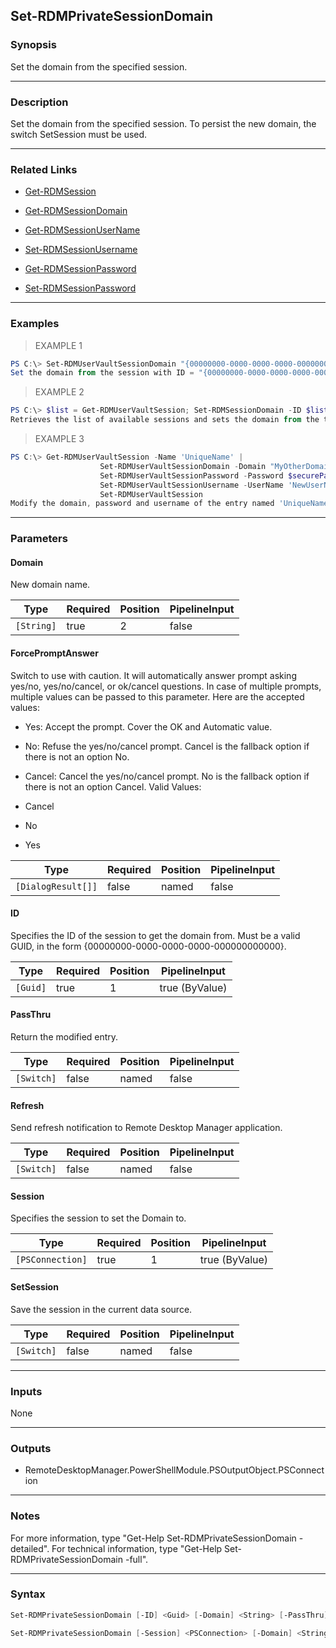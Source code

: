 Set-RDMPrivateSessionDomain
---------------------------

### Synopsis
Set the domain from the specified session.

---

### Description

Set the domain from the specified session. To persist the new domain, the switch SetSession must be used.

---

### Related Links
* [Get-RDMSession](Get-RDMSession)

* [Get-RDMSessionDomain](Get-RDMSessionDomain)

* [Get-RDMSessionUserName](Get-RDMSessionUserName)

* [Set-RDMSessionUsername](Set-RDMSessionUsername)

* [Get-RDMSessionPassword](Get-RDMSessionPassword)

* [Set-RDMSessionPassword](Set-RDMSessionPassword)

---

### Examples
> EXAMPLE 1

```PowerShell
PS C:\> Set-RDMUserVaultSessionDomain "{00000000-0000-0000-0000-000000000000}" "MyOtherDomain.com" -SetSession
Set the domain from the session with ID = "{00000000-0000-0000-0000-000000000000}".
```
> EXAMPLE 2

```PowerShell
PS C:\> $list = Get-RDMUserVaultSession; Set-RDMSessionDomain -ID $list[1].ID -Domain "MyOtherDomain.com" -SetSession -Refresh
Retrieves the list of available sessions and sets the domain from the the second element in the list with UI refresh.
```
> EXAMPLE 3

```PowerShell
PS C:\> Get-RDMUserVaultSession -Name 'UniqueName' |
                    Set-RDMUserVaultSessionDomain -Domain "MyOtherDomain.com" -PassThru |
                    Set-RDMUserVaultSessionPassword -Password $securePassword -PassThru |
                    Set-RDMUserVaultSessionUsername -UserName 'NewUserName' -PassThru |
                    Set-RDMUserVaultSession
Modify the domain, password and username of the entry named 'UniqueName'. The variable $securePassword is a secure string previously set. Persist the modification with the Set-RDMUserVaultSession call.
```

---

### Parameters
#### **Domain**
New domain name.

|Type      |Required|Position|PipelineInput|
|----------|--------|--------|-------------|
|`[String]`|true    |2       |false        |

#### **ForcePromptAnswer**
Switch to use with caution. It will automatically answer prompt asking yes/no, yes/no/cancel, or ok/cancel questions. In case of multiple prompts, multiple values can be passed to this parameter. Here are the accepted values:
* Yes: Accept the prompt. Cover the OK and Automatic value.
* No: Refuse the yes/no/cancel prompt. Cancel is the fallback option if there is not an option No.
* Cancel: Cancel the yes/no/cancel prompt. No is the fallback option if there is not an option Cancel.
Valid Values:

* Cancel
* No
* Yes

|Type              |Required|Position|PipelineInput|
|------------------|--------|--------|-------------|
|`[DialogResult[]]`|false   |named   |false        |

#### **ID**
Specifies the ID of the session to get the domain from.
Must be a valid GUID, in the form {00000000-0000-0000-0000-000000000000}.

|Type    |Required|Position|PipelineInput |
|--------|--------|--------|--------------|
|`[Guid]`|true    |1       |true (ByValue)|

#### **PassThru**
Return the modified entry.

|Type      |Required|Position|PipelineInput|
|----------|--------|--------|-------------|
|`[Switch]`|false   |named   |false        |

#### **Refresh**
Send refresh notification to Remote Desktop Manager application.

|Type      |Required|Position|PipelineInput|
|----------|--------|--------|-------------|
|`[Switch]`|false   |named   |false        |

#### **Session**
Specifies the session to set the Domain to.

|Type            |Required|Position|PipelineInput |
|----------------|--------|--------|--------------|
|`[PSConnection]`|true    |1       |true (ByValue)|

#### **SetSession**
Save the session in the current data source.

|Type      |Required|Position|PipelineInput|
|----------|--------|--------|-------------|
|`[Switch]`|false   |named   |false        |

---

### Inputs
None

---

### Outputs
* RemoteDesktopManager.PowerShellModule.PSOutputObject.PSConnection

---

### Notes
For more information, type "Get-Help Set-RDMPrivateSessionDomain -detailed". For technical information, type "Get-Help Set-RDMPrivateSessionDomain -full".

---

### Syntax
```PowerShell
Set-RDMPrivateSessionDomain [-ID] <Guid> [-Domain] <String> [-PassThru] [-Refresh] [-SetSession] [-ForcePromptAnswer <Cancel | No | Yes>] [<CommonParameters>]
```
```PowerShell
Set-RDMPrivateSessionDomain [-Session] <PSConnection> [-Domain] <String> [-PassThru] [-Refresh] [-SetSession] [-ForcePromptAnswer <Cancel | No | Yes>] [<CommonParameters>]
```
